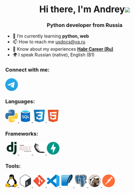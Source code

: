 <h1 align="center">Hi there, I'm Andrey<img src="https://github.com/blackcater/blackcater/raw/main/images/Hi.gif" height="32"/></h1>
<h3 align="center">Python developer from Russia</h3>

- 🌱 I’m currently learning **python, web**
- 📫 How to reach me usdocs@ya.ru
- 📄 Know about my experiences [**Habr Career (Ru)**](https://career.habr.com/usdocs)
- 🌍 I speak Russian (native), English (B1)

### Connect with me:
<p align="left">
<a href="https://t.me/usdocs" target="blank"><img align="center" src="https://raw.githubusercontent.com/usdocs/usdocs/1aa73e5f86c821ef54450e17fb8e30497e4947f3/icons/Telegram.svg" alt="usdocs" height="40" width="40" /></a>
</p>

### Languages:
<p align="left"> 
<a href="https://www.python.org" target="_blank" rel="noreferrer"> <img src="https://raw.githubusercontent.com/usdocs/usdocs/1aa73e5f86c821ef54450e17fb8e30497e4947f3/icons/python.svg" alt="python" width="40" height="40"/> </a>
<a href="https://www.iso.org/standard/76583.html" target="_blank" rel="noreferrer"> <img src="https://raw.githubusercontent.com/usdocs/usdocs/b6e58b1e88bd108e1c202d1463a9a7624d01f3b4/icons/SQL Database.svg" alt="sql" width="40" height="40"/> </a>
<a href="https://www.w3schools.com/css/" target="_blank" rel="noreferrer"> <img src="https://raw.githubusercontent.com/usdocs/usdocs/b6e58b1e88bd108e1c202d1463a9a7624d01f3b4/icons/CSS3.svg" alt="css3" width="40" height="40"/> </a> 
<a href="https://www.w3.org/html/" target="_blank" rel="noreferrer"> <img src="https://raw.githubusercontent.com/usdocs/usdocs/b6e58b1e88bd108e1c202d1463a9a7624d01f3b4/icons/HTML5.svg" alt="html5" width="40" height="40"/> </a> 
</p>

### Frameworks:
<p align="left"> 
<a href="https://www.djangoproject.com/" target="_blank" rel="noreferrer"> <img src="https://raw.githubusercontent.com/usdocs/usdocs/24036aaf903a3d04a0aaf74c024bdb7757c3c2d7/icons/Django.svg" alt="django" width="40" height="40"/> </a>
<a href="https://www.django-rest-framework.org/" target="_blank" rel="noreferrer"> <img src="https://raw.githubusercontent.com/usdocs/usdocs/24036aaf903a3d04a0aaf74c024bdb7757c3c2d7/icons/Django%20REST.svg" alt="django-rest-framework" width="40" height="40"/> </a>
<a href="https://flask.palletsprojects.com/en/latest/" target="_blank" rel="noreferrer"> <img src="https://raw.githubusercontent.com/usdocs/usdocs/24036aaf903a3d04a0aaf74c024bdb7757c3c2d7/icons/Flask.svg" alt="flask" width="40" height="40"/> </a> 
<a href="https://fastapi.tiangolo.com/" target="_blank" rel="noreferrer"> <img src="https://raw.githubusercontent.com/usdocs/usdocs/24036aaf903a3d04a0aaf74c024bdb7757c3c2d7/icons/FastAPI.svg" alt="fastapi" width="40" height="40"/> </a> 
</p>

### Tools:
<p align="left"> 
<a href="https://www.linux.org/" target="_blank" rel="noreferrer"> <img src="https://raw.githubusercontent.com/usdocs/usdocs/1aa73e5f86c821ef54450e17fb8e30497e4947f3/icons/linux.svg" alt="linux" width="40" height="40"/> </a> 
<a href="http://www.gnu.org/software/bash/" target="_blank" rel="noreferrer"> <img src="https://raw.githubusercontent.com/usdocs/usdocs/1aa73e5f86c821ef54450e17fb8e30497e4947f3/icons/Bash.svg" alt="bash" width="40" height="40"/> </a> 
<a href="https://git-scm.com/" target="_blank" rel="noreferrer"> <img src="https://raw.githubusercontent.com/usdocs/usdocs/1aa73e5f86c821ef54450e17fb8e30497e4947f3/icons/git.svg" alt="git" width="40" height="40"/> </a>
<a href="https://code.visualstudio.com/" target="_blank" rel="noreferrer"> <img src="https://raw.githubusercontent.com/usdocs/usdocs/1aa73e5f86c821ef54450e17fb8e30497e4947f3/icons/VS-code.svg" alt="vs-code" width="40" height="40"/> </a>
<a href="https://www.sqlite.org/" target="_blank" rel="noreferrer"> <img src="https://raw.githubusercontent.com/usdocs/usdocs/b6e58b1e88bd108e1c202d1463a9a7624d01f3b4/icons/SQLite.svg" alt="SQLite" width="40" height="40"/> </a>
<a href="https://www.postgresql.org/" target="_blank" rel="noreferrer"> <img src="https://raw.githubusercontent.com/usdocs/usdocs/b6e58b1e88bd108e1c202d1463a9a7624d01f3b4/icons/PostgresSQL.svg" alt="PostgresSQL" width="40" height="40"/> </a>
<a href="https://dbeaver.io/" target="_blank" rel="noreferrer"> <img src="https://raw.githubusercontent.com/usdocs/usdocs/b6e58b1e88bd108e1c202d1463a9a7624d01f3b4/icons/DBeaver.svg" alt="DBeaver" width="40" height="40"/> </a>
<a href="https://www.postman.com/" target="_blank" rel="noreferrer"> <img src="https://raw.githubusercontent.com/usdocs/usdocs/b6e58b1e88bd108e1c202d1463a9a7624d01f3b4/icons/postman-icon-svgrepo-com.svg" alt="postman" width="40" height="40"/> </a>
</p>

